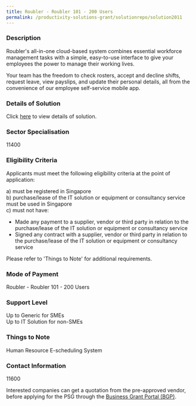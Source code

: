 ```yaml
---
title: Roubler - Roubler 101 - 200 Users 
permalink: /productivity-solutions-grant/solutionrepo/solution2011
---
```


### Description

Roubler's all-in-one cloud-based system combines essential workforce management tasks with a simple, easy-to-use interface to give your employees the power to manage their working lives.

Your team has the freedom to check rosters, accept and decline shifts, request leave, view payslips, and update their personal details, all from the convenience of our employee self-service mobile app.

### Details of Solution

Click <a href='Roubler PTE LTD ' target='_blank' rel='noopener'>here</a> to view details of solution.

### Sector Specialisation

 11400 

### Eligibility Criteria

Applicants must meet the following eligibility criteria at the point of application:

a) must be registered in Singapore <br>
b) purchase/lease of the IT solution or equipment or consultancy service must be used in Singapore <br>
c) must not have:
- Made any payment to a supplier, vendor or third party in relation to the purchase/lease of the IT solution or equipment or consultancy service
- Signed any contract with a supplier, vendor or third party in relation to the purchase/lease of the IT solution or equipment or consultancy service

Please refer to 'Things to Note' for additional requirements.

### Mode of Payment
Roubler - Roubler 101 - 200 Users 

### Support Level
Up to Generic for SMEs <br>
Up to IT Solution for non-SMEs

### Things to Note
Human Resource E-scheduling System

### Contact Information
11600

Interested companies can get a quotation from the pre-approved vendor, before applying for the PSG through the <a target='_blank' rel='noopener' href='https://www.businessgrants.gov.sg/'>Business Grant Portal (BGP)</a>.
